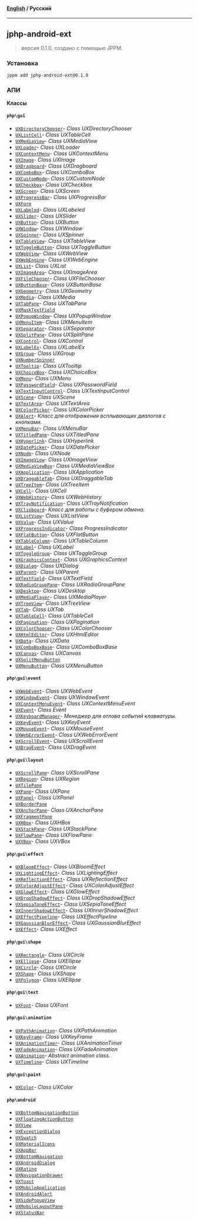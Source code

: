#### [English](README.md) / **Русский**

---

## jphp-android-ext
> версия 0.1.0, создано с помощью JPPM.


### Установка
```
jppm add jphp-android-ext@0.1.0
```

### АПИ
**Классы**

#### `php\gui`

- [`UXDirectoryChooser`](https://github.com/VenityStudio/android/tree/master/jphp-android-ext/api-docs/classes/php/gui/UXDirectoryChooser.ru.md)- _Class UXDirectoryChooser_
- [`UXListCell`](https://github.com/VenityStudio/android/tree/master/jphp-android-ext/api-docs/classes/php/gui/UXListCell.ru.md)- _Class UXTableCell_
- [`UXMediaView`](https://github.com/VenityStudio/android/tree/master/jphp-android-ext/api-docs/classes/php/gui/UXMediaView.ru.md)- _Class UXMediaView_
- [`UXLoader`](https://github.com/VenityStudio/android/tree/master/jphp-android-ext/api-docs/classes/php/gui/UXLoader.ru.md)- _Class UXLoader_
- [`UXContextMenu`](https://github.com/VenityStudio/android/tree/master/jphp-android-ext/api-docs/classes/php/gui/UXContextMenu.ru.md)- _Class UXContextMenu_
- [`UXImage`](https://github.com/VenityStudio/android/tree/master/jphp-android-ext/api-docs/classes/php/gui/UXImage.ru.md)- _Class UXImage_
- [`UXDragboard`](https://github.com/VenityStudio/android/tree/master/jphp-android-ext/api-docs/classes/php/gui/UXDragboard.ru.md)- _Class UXDragboard_
- [`UXComboBox`](https://github.com/VenityStudio/android/tree/master/jphp-android-ext/api-docs/classes/php/gui/UXComboBox.ru.md)- _Class UXComboBox_
- [`UXCustomNode`](https://github.com/VenityStudio/android/tree/master/jphp-android-ext/api-docs/classes/php/gui/UXCustomNode.ru.md)- _Class UXCustomNode_
- [`UXCheckbox`](https://github.com/VenityStudio/android/tree/master/jphp-android-ext/api-docs/classes/php/gui/UXCheckbox.ru.md)- _Class UXCheckbox_
- [`UXScreen`](https://github.com/VenityStudio/android/tree/master/jphp-android-ext/api-docs/classes/php/gui/UXScreen.ru.md)- _Class UXScreen_
- [`UXProgressBar`](https://github.com/VenityStudio/android/tree/master/jphp-android-ext/api-docs/classes/php/gui/UXProgressBar.ru.md)- _Class UXProgressBar_
- [`UXForm`](https://github.com/VenityStudio/android/tree/master/jphp-android-ext/api-docs/classes/php/gui/UXForm.ru.md)
- [`UXLabeled`](https://github.com/VenityStudio/android/tree/master/jphp-android-ext/api-docs/classes/php/gui/UXLabeled.ru.md)- _Class UXLabeled_
- [`UXSlider`](https://github.com/VenityStudio/android/tree/master/jphp-android-ext/api-docs/classes/php/gui/UXSlider.ru.md)- _Class UXSlider_
- [`UXButton`](https://github.com/VenityStudio/android/tree/master/jphp-android-ext/api-docs/classes/php/gui/UXButton.ru.md)- _Class UXButton_
- [`UXWindow`](https://github.com/VenityStudio/android/tree/master/jphp-android-ext/api-docs/classes/php/gui/UXWindow.ru.md)- _Class UXWindow_
- [`UXSpinner`](https://github.com/VenityStudio/android/tree/master/jphp-android-ext/api-docs/classes/php/gui/UXSpinner.ru.md)- _Class UXSpinner_
- [`UXTableView`](https://github.com/VenityStudio/android/tree/master/jphp-android-ext/api-docs/classes/php/gui/UXTableView.ru.md)- _Class UXTableView_
- [`UXToggleButton`](https://github.com/VenityStudio/android/tree/master/jphp-android-ext/api-docs/classes/php/gui/UXToggleButton.ru.md)- _Class UXToggleButton_
- [`UXWebView`](https://github.com/VenityStudio/android/tree/master/jphp-android-ext/api-docs/classes/php/gui/UXWebView.ru.md)- _Class UXWebView_
- [`UXWebEngine`](https://github.com/VenityStudio/android/tree/master/jphp-android-ext/api-docs/classes/php/gui/UXWebEngine.ru.md)- _Class UXWebEngine_
- [`UXList`](https://github.com/VenityStudio/android/tree/master/jphp-android-ext/api-docs/classes/php/gui/UXList.ru.md)- _Class UXList_
- [`UXImageArea`](https://github.com/VenityStudio/android/tree/master/jphp-android-ext/api-docs/classes/php/gui/UXImageArea.ru.md)- _Class UXImageArea_
- [`UXFileChooser`](https://github.com/VenityStudio/android/tree/master/jphp-android-ext/api-docs/classes/php/gui/UXFileChooser.ru.md)- _Class UXFileChooser_
- [`UXButtonBase`](https://github.com/VenityStudio/android/tree/master/jphp-android-ext/api-docs/classes/php/gui/UXButtonBase.ru.md)- _Class UXButtonBase_
- [`UXGeometry`](https://github.com/VenityStudio/android/tree/master/jphp-android-ext/api-docs/classes/php/gui/UXGeometry.ru.md)- _Class UXGeometry_
- [`UXMedia`](https://github.com/VenityStudio/android/tree/master/jphp-android-ext/api-docs/classes/php/gui/UXMedia.ru.md)- _Class UXMedia_
- [`UXTabPane`](https://github.com/VenityStudio/android/tree/master/jphp-android-ext/api-docs/classes/php/gui/UXTabPane.ru.md)- _Class UXTabPane_
- [`UXMaskTextField`](https://github.com/VenityStudio/android/tree/master/jphp-android-ext/api-docs/classes/php/gui/UXMaskTextField.ru.md)
- [`UXPopupWindow`](https://github.com/VenityStudio/android/tree/master/jphp-android-ext/api-docs/classes/php/gui/UXPopupWindow.ru.md)- _Class UXPopupWindow_
- [`UXMenuItem`](https://github.com/VenityStudio/android/tree/master/jphp-android-ext/api-docs/classes/php/gui/UXMenuItem.ru.md)- _Class UXMenuItem_
- [`UXSeparator`](https://github.com/VenityStudio/android/tree/master/jphp-android-ext/api-docs/classes/php/gui/UXSeparator.ru.md)- _Class UXSeparator_
- [`UXSplitPane`](https://github.com/VenityStudio/android/tree/master/jphp-android-ext/api-docs/classes/php/gui/UXSplitPane.ru.md)- _Class UXSplitPane_
- [`UXControl`](https://github.com/VenityStudio/android/tree/master/jphp-android-ext/api-docs/classes/php/gui/UXControl.ru.md)- _Class UXControl_
- [`UXLabelEx`](https://github.com/VenityStudio/android/tree/master/jphp-android-ext/api-docs/classes/php/gui/UXLabelEx.ru.md)- _Class UXLabelEx_
- [`UXGroup`](https://github.com/VenityStudio/android/tree/master/jphp-android-ext/api-docs/classes/php/gui/UXGroup.ru.md)- _Class UXGroup_
- [`UXNumberSpinner`](https://github.com/VenityStudio/android/tree/master/jphp-android-ext/api-docs/classes/php/gui/UXNumberSpinner.ru.md)
- [`UXTooltip`](https://github.com/VenityStudio/android/tree/master/jphp-android-ext/api-docs/classes/php/gui/UXTooltip.ru.md)- _Class UXTooltip_
- [`UXChoiceBox`](https://github.com/VenityStudio/android/tree/master/jphp-android-ext/api-docs/classes/php/gui/UXChoiceBox.ru.md)- _Class UXChoiceBox_
- [`UXMenu`](https://github.com/VenityStudio/android/tree/master/jphp-android-ext/api-docs/classes/php/gui/UXMenu.ru.md)- _Class UXMenu_
- [`UXPasswordField`](https://github.com/VenityStudio/android/tree/master/jphp-android-ext/api-docs/classes/php/gui/UXPasswordField.ru.md)- _Class UXPasswordField_
- [`UXTextInputControl`](https://github.com/VenityStudio/android/tree/master/jphp-android-ext/api-docs/classes/php/gui/UXTextInputControl.ru.md)- _Class UXTextInputControl_
- [`UXScene`](https://github.com/VenityStudio/android/tree/master/jphp-android-ext/api-docs/classes/php/gui/UXScene.ru.md)- _Class UXScene_
- [`UXTextArea`](https://github.com/VenityStudio/android/tree/master/jphp-android-ext/api-docs/classes/php/gui/UXTextArea.ru.md)- _Class UXTextArea_
- [`UXColorPicker`](https://github.com/VenityStudio/android/tree/master/jphp-android-ext/api-docs/classes/php/gui/UXColorPicker.ru.md)- _Class UXColorPicker_
- [`UXAlert`](https://github.com/VenityStudio/android/tree/master/jphp-android-ext/api-docs/classes/php/gui/UXAlert.ru.md)- _Класс для отображения всплывающих диалогов с кнопками._
- [`UXMenuBar`](https://github.com/VenityStudio/android/tree/master/jphp-android-ext/api-docs/classes/php/gui/UXMenuBar.ru.md)- _Class UXMenuBar_
- [`UXTitledPane`](https://github.com/VenityStudio/android/tree/master/jphp-android-ext/api-docs/classes/php/gui/UXTitledPane.ru.md)- _Class UXTitledPane_
- [`UXHyperlink`](https://github.com/VenityStudio/android/tree/master/jphp-android-ext/api-docs/classes/php/gui/UXHyperlink.ru.md)- _Class UXHyperlink_
- [`UXDatePicker`](https://github.com/VenityStudio/android/tree/master/jphp-android-ext/api-docs/classes/php/gui/UXDatePicker.ru.md)- _Class UXDatePicker_
- [`UXNode`](https://github.com/VenityStudio/android/tree/master/jphp-android-ext/api-docs/classes/php/gui/UXNode.ru.md)- _Class UXNode_
- [`UXImageView`](https://github.com/VenityStudio/android/tree/master/jphp-android-ext/api-docs/classes/php/gui/UXImageView.ru.md)- _Class UXImageView_
- [`UXMediaViewBox`](https://github.com/VenityStudio/android/tree/master/jphp-android-ext/api-docs/classes/php/gui/UXMediaViewBox.ru.md)- _Class UXMediaViewBox_
- [`UXApplication`](https://github.com/VenityStudio/android/tree/master/jphp-android-ext/api-docs/classes/php/gui/UXApplication.ru.md)- _Class UXApplication_
- [`UXDraggableTab`](https://github.com/VenityStudio/android/tree/master/jphp-android-ext/api-docs/classes/php/gui/UXDraggableTab.ru.md)- _Class UXDraggableTab_
- [`UXTreeItem`](https://github.com/VenityStudio/android/tree/master/jphp-android-ext/api-docs/classes/php/gui/UXTreeItem.ru.md)- _Class UXTreeItem_
- [`UXCell`](https://github.com/VenityStudio/android/tree/master/jphp-android-ext/api-docs/classes/php/gui/UXCell.ru.md)- _Class UXCell_
- [`UXWebHistory`](https://github.com/VenityStudio/android/tree/master/jphp-android-ext/api-docs/classes/php/gui/UXWebHistory.ru.md)- _Class UXWebHistory_
- [`UXTrayNotification`](https://github.com/VenityStudio/android/tree/master/jphp-android-ext/api-docs/classes/php/gui/UXTrayNotification.ru.md)- _Class UXTrayNotification_
- [`UXClipboard`](https://github.com/VenityStudio/android/tree/master/jphp-android-ext/api-docs/classes/php/gui/UXClipboard.ru.md)- _Класс для работы с буфером обмена._
- [`UXListView`](https://github.com/VenityStudio/android/tree/master/jphp-android-ext/api-docs/classes/php/gui/UXListView.ru.md)- _Class UXListView_
- [`UXValue`](https://github.com/VenityStudio/android/tree/master/jphp-android-ext/api-docs/classes/php/gui/UXValue.ru.md)- _Class UXValue_
- [`UXProgressIndicator`](https://github.com/VenityStudio/android/tree/master/jphp-android-ext/api-docs/classes/php/gui/UXProgressIndicator.ru.md)- _Class ProgressIndicator_
- [`UXFlatButton`](https://github.com/VenityStudio/android/tree/master/jphp-android-ext/api-docs/classes/php/gui/UXFlatButton.ru.md)- _Class UXFlatButton_
- [`UXTableColumn`](https://github.com/VenityStudio/android/tree/master/jphp-android-ext/api-docs/classes/php/gui/UXTableColumn.ru.md)- _Class UXTableColumn_
- [`UXLabel`](https://github.com/VenityStudio/android/tree/master/jphp-android-ext/api-docs/classes/php/gui/UXLabel.ru.md)- _Class UXLabel_
- [`UXToggleGroup`](https://github.com/VenityStudio/android/tree/master/jphp-android-ext/api-docs/classes/php/gui/UXToggleGroup.ru.md)- _Class UXToggleGroup_
- [`UXGraphicsContext`](https://github.com/VenityStudio/android/tree/master/jphp-android-ext/api-docs/classes/php/gui/UXGraphicsContext.ru.md)- _Class UXGraphicsContext_
- [`UXDialog`](https://github.com/VenityStudio/android/tree/master/jphp-android-ext/api-docs/classes/php/gui/UXDialog.ru.md)- _Class UXDialog_
- [`UXParent`](https://github.com/VenityStudio/android/tree/master/jphp-android-ext/api-docs/classes/php/gui/UXParent.ru.md)- _Class UXParent_
- [`UXTextField`](https://github.com/VenityStudio/android/tree/master/jphp-android-ext/api-docs/classes/php/gui/UXTextField.ru.md)- _Class UXTextField_
- [`UXRadioGroupPane`](https://github.com/VenityStudio/android/tree/master/jphp-android-ext/api-docs/classes/php/gui/UXRadioGroupPane.ru.md)- _Class UXRadioGroupPane_
- [`UXDesktop`](https://github.com/VenityStudio/android/tree/master/jphp-android-ext/api-docs/classes/php/gui/UXDesktop.ru.md)- _Class UXDesktop_
- [`UXMediaPlayer`](https://github.com/VenityStudio/android/tree/master/jphp-android-ext/api-docs/classes/php/gui/UXMediaPlayer.ru.md)- _Class UXMediaPlayer_
- [`UXTreeView`](https://github.com/VenityStudio/android/tree/master/jphp-android-ext/api-docs/classes/php/gui/UXTreeView.ru.md)- _Class UXTreeView_
- [`UXTab`](https://github.com/VenityStudio/android/tree/master/jphp-android-ext/api-docs/classes/php/gui/UXTab.ru.md)- _Class UXTab_
- [`UXTableCell`](https://github.com/VenityStudio/android/tree/master/jphp-android-ext/api-docs/classes/php/gui/UXTableCell.ru.md)- _Class UXTableCell_
- [`UXPagination`](https://github.com/VenityStudio/android/tree/master/jphp-android-ext/api-docs/classes/php/gui/UXPagination.ru.md)- _Class UXPagination_
- [`UXColorChooser`](https://github.com/VenityStudio/android/tree/master/jphp-android-ext/api-docs/classes/php/gui/UXColorChooser.ru.md)- _Class UXColorChooser_
- [`UXHtmlEditor`](https://github.com/VenityStudio/android/tree/master/jphp-android-ext/api-docs/classes/php/gui/UXHtmlEditor.ru.md)- _Class UXHtmlEditor_
- [`UXData`](https://github.com/VenityStudio/android/tree/master/jphp-android-ext/api-docs/classes/php/gui/UXData.ru.md)- _Class UXData_
- [`UXComboBoxBase`](https://github.com/VenityStudio/android/tree/master/jphp-android-ext/api-docs/classes/php/gui/UXComboBoxBase.ru.md)- _Class UXComboBoxBase_
- [`UXCanvas`](https://github.com/VenityStudio/android/tree/master/jphp-android-ext/api-docs/classes/php/gui/UXCanvas.ru.md)- _Class UXCanvas_
- [`UXSplitMenuButton`](https://github.com/VenityStudio/android/tree/master/jphp-android-ext/api-docs/classes/php/gui/UXSplitMenuButton.ru.md)
- [`UXMenuButton`](https://github.com/VenityStudio/android/tree/master/jphp-android-ext/api-docs/classes/php/gui/UXMenuButton.ru.md)- _Class UXMenuButton_

#### `php\gui\event`

- [`UXWebEvent`](https://github.com/VenityStudio/android/tree/master/jphp-android-ext/api-docs/classes/php/gui/event/UXWebEvent.ru.md)- _Class UXWebEvent_
- [`UXWindowEvent`](https://github.com/VenityStudio/android/tree/master/jphp-android-ext/api-docs/classes/php/gui/event/UXWindowEvent.ru.md)- _Class UXWindowEvent_
- [`UXContextMenuEvent`](https://github.com/VenityStudio/android/tree/master/jphp-android-ext/api-docs/classes/php/gui/event/UXContextMenuEvent.ru.md)- _Class UXContextMenuEvent_
- [`UXEvent`](https://github.com/VenityStudio/android/tree/master/jphp-android-ext/api-docs/classes/php/gui/event/UXEvent.ru.md)- _Class Event_
- [`UXKeyboardManager`](https://github.com/VenityStudio/android/tree/master/jphp-android-ext/api-docs/classes/php/gui/event/UXKeyboardManager.ru.md)- _Менеджер для отлова событий клавиатуры._
- [`UXKeyEvent`](https://github.com/VenityStudio/android/tree/master/jphp-android-ext/api-docs/classes/php/gui/event/UXKeyEvent.ru.md)- _Class UXKeyEvent_
- [`UXMouseEvent`](https://github.com/VenityStudio/android/tree/master/jphp-android-ext/api-docs/classes/php/gui/event/UXMouseEvent.ru.md)- _Class UXMouseEvent_
- [`UXWebErrorEvent`](https://github.com/VenityStudio/android/tree/master/jphp-android-ext/api-docs/classes/php/gui/event/UXWebErrorEvent.ru.md)- _Class UXWebErrorEvent_
- [`UXScrollEvent`](https://github.com/VenityStudio/android/tree/master/jphp-android-ext/api-docs/classes/php/gui/event/UXScrollEvent.ru.md)- _Class UXScrollEvent_
- [`UXDragEvent`](https://github.com/VenityStudio/android/tree/master/jphp-android-ext/api-docs/classes/php/gui/event/UXDragEvent.ru.md)- _Class UXDragEvent_

#### `php\gui\layout`

- [`UXScrollPane`](https://github.com/VenityStudio/android/tree/master/jphp-android-ext/api-docs/classes/php/gui/layout/UXScrollPane.ru.md)- _Class UXScrollPane_
- [`UXRegion`](https://github.com/VenityStudio/android/tree/master/jphp-android-ext/api-docs/classes/php/gui/layout/UXRegion.ru.md)- _Class UXRegion_
- [`UXTilePane`](https://github.com/VenityStudio/android/tree/master/jphp-android-ext/api-docs/classes/php/gui/layout/UXTilePane.ru.md)
- [`UXPane`](https://github.com/VenityStudio/android/tree/master/jphp-android-ext/api-docs/classes/php/gui/layout/UXPane.ru.md)- _Class UXPane_
- [`UXPanel`](https://github.com/VenityStudio/android/tree/master/jphp-android-ext/api-docs/classes/php/gui/layout/UXPanel.ru.md)- _Class UXPanel_
- [`UXBorderPane`](https://github.com/VenityStudio/android/tree/master/jphp-android-ext/api-docs/classes/php/gui/layout/UXBorderPane.ru.md)
- [`UXAnchorPane`](https://github.com/VenityStudio/android/tree/master/jphp-android-ext/api-docs/classes/php/gui/layout/UXAnchorPane.ru.md)- _Class UXAnchorPane_
- [`UXFragmentPane`](https://github.com/VenityStudio/android/tree/master/jphp-android-ext/api-docs/classes/php/gui/layout/UXFragmentPane.ru.md)
- [`UXHBox`](https://github.com/VenityStudio/android/tree/master/jphp-android-ext/api-docs/classes/php/gui/layout/UXHBox.ru.md)- _Class UXHBox_
- [`UXStackPane`](https://github.com/VenityStudio/android/tree/master/jphp-android-ext/api-docs/classes/php/gui/layout/UXStackPane.ru.md)- _Class UXStackPane_
- [`UXFlowPane`](https://github.com/VenityStudio/android/tree/master/jphp-android-ext/api-docs/classes/php/gui/layout/UXFlowPane.ru.md)- _Class UXFlowPane_
- [`UXVBox`](https://github.com/VenityStudio/android/tree/master/jphp-android-ext/api-docs/classes/php/gui/layout/UXVBox.ru.md)- _Class UXVBox_

#### `php\gui\effect`

- [`UXBloomEffect`](https://github.com/VenityStudio/android/tree/master/jphp-android-ext/api-docs/classes/php/gui/effect/UXBloomEffect.ru.md)- _Class UXBloomEffect_
- [`UXLightingEffect`](https://github.com/VenityStudio/android/tree/master/jphp-android-ext/api-docs/classes/php/gui/effect/UXLightingEffect.ru.md)- _Class UXLightingEffect_
- [`UXReflectionEffect`](https://github.com/VenityStudio/android/tree/master/jphp-android-ext/api-docs/classes/php/gui/effect/UXReflectionEffect.ru.md)- _Class UXReflectionEffect_
- [`UXColorAdjustEffect`](https://github.com/VenityStudio/android/tree/master/jphp-android-ext/api-docs/classes/php/gui/effect/UXColorAdjustEffect.ru.md)- _Class UXColorAdjustEffect_
- [`UXGlowEffect`](https://github.com/VenityStudio/android/tree/master/jphp-android-ext/api-docs/classes/php/gui/effect/UXGlowEffect.ru.md)- _Class UXGlowEffect_
- [`UXDropShadowEffect`](https://github.com/VenityStudio/android/tree/master/jphp-android-ext/api-docs/classes/php/gui/effect/UXDropShadowEffect.ru.md)- _Class UXDropShadowEffect_
- [`UXSepiaToneEffect`](https://github.com/VenityStudio/android/tree/master/jphp-android-ext/api-docs/classes/php/gui/effect/UXSepiaToneEffect.ru.md)- _Class UXSepiaToneEffect_
- [`UXInnerShadowEffect`](https://github.com/VenityStudio/android/tree/master/jphp-android-ext/api-docs/classes/php/gui/effect/UXInnerShadowEffect.ru.md)- _Class UXInnerShadowEffect_
- [`UXEffectPipeline`](https://github.com/VenityStudio/android/tree/master/jphp-android-ext/api-docs/classes/php/gui/effect/UXEffectPipeline.ru.md)- _Class UXEffectPipeline_
- [`UXGaussianBlurEffect`](https://github.com/VenityStudio/android/tree/master/jphp-android-ext/api-docs/classes/php/gui/effect/UXGaussianBlurEffect.ru.md)- _Class UXGaussianBlurEffect_
- [`UXEffect`](https://github.com/VenityStudio/android/tree/master/jphp-android-ext/api-docs/classes/php/gui/effect/UXEffect.ru.md)- _Class UXEffect_

#### `php\gui\shape`

- [`UXRectangle`](https://github.com/VenityStudio/android/tree/master/jphp-android-ext/api-docs/classes/php/gui/shape/UXRectangle.ru.md)- _Class UXCircle_
- [`UXEllipse`](https://github.com/VenityStudio/android/tree/master/jphp-android-ext/api-docs/classes/php/gui/shape/UXEllipse.ru.md)- _Class UXEllipse_
- [`UXCircle`](https://github.com/VenityStudio/android/tree/master/jphp-android-ext/api-docs/classes/php/gui/shape/UXCircle.ru.md)- _Class UXCircle_
- [`UXShape`](https://github.com/VenityStudio/android/tree/master/jphp-android-ext/api-docs/classes/php/gui/shape/UXShape.ru.md)- _Class UXShape_
- [`UXPolygon`](https://github.com/VenityStudio/android/tree/master/jphp-android-ext/api-docs/classes/php/gui/shape/UXPolygon.ru.md)- _Class UXEllipse_

#### `php\gui\text`

- [`UXFont`](https://github.com/VenityStudio/android/tree/master/jphp-android-ext/api-docs/classes/php/gui/text/UXFont.ru.md)- _Class UXFont_

#### `php\gui\animation`

- [`UXPathAnimation`](https://github.com/VenityStudio/android/tree/master/jphp-android-ext/api-docs/classes/php/gui/animation/UXPathAnimation.ru.md)- _Class UXPathAnimation_
- [`UXKeyFrame`](https://github.com/VenityStudio/android/tree/master/jphp-android-ext/api-docs/classes/php/gui/animation/UXKeyFrame.ru.md)- _Class UXKeyFrame_
- [`UXAnimationTimer`](https://github.com/VenityStudio/android/tree/master/jphp-android-ext/api-docs/classes/php/gui/animation/UXAnimationTimer.ru.md)- _Class UXAnimationTimer_
- [`UXFadeAnimation`](https://github.com/VenityStudio/android/tree/master/jphp-android-ext/api-docs/classes/php/gui/animation/UXFadeAnimation.ru.md)- _Class UXFadeAnimation_
- [`UXAnimation`](https://github.com/VenityStudio/android/tree/master/jphp-android-ext/api-docs/classes/php/gui/animation/UXAnimation.ru.md)- _Abstract animation class._
- [`UXTimeline`](https://github.com/VenityStudio/android/tree/master/jphp-android-ext/api-docs/classes/php/gui/animation/UXTimeline.ru.md)- _Class UXTimeline_

#### `php\gui\paint`

- [`UXColor`](https://github.com/VenityStudio/android/tree/master/jphp-android-ext/api-docs/classes/php/gui/paint/UXColor.ru.md)- _Class UXColor_

#### `php\android`

- [`UXBottomNavigationButton`](https://github.com/VenityStudio/android/tree/master/jphp-android-ext/api-docs/classes/php/android/UXBottomNavigationButton.ru.md)
- [`UXFloatingActionButton`](https://github.com/VenityStudio/android/tree/master/jphp-android-ext/api-docs/classes/php/android/UXFloatingActionButton.ru.md)
- [`UXView`](https://github.com/VenityStudio/android/tree/master/jphp-android-ext/api-docs/classes/php/android/UXView.ru.md)
- [`UXExceptionDialog`](https://github.com/VenityStudio/android/tree/master/jphp-android-ext/api-docs/classes/php/android/UXExceptionDialog.ru.md)
- [`UXSwatch`](https://github.com/VenityStudio/android/tree/master/jphp-android-ext/api-docs/classes/php/android/UXSwatch.ru.md)
- [`UXMaterialIcons`](https://github.com/VenityStudio/android/tree/master/jphp-android-ext/api-docs/classes/php/android/UXMaterialIcons.ru.md)
- [`UXAppBar`](https://github.com/VenityStudio/android/tree/master/jphp-android-ext/api-docs/classes/php/android/UXAppBar.ru.md)
- [`UXBottomNavigation`](https://github.com/VenityStudio/android/tree/master/jphp-android-ext/api-docs/classes/php/android/UXBottomNavigation.ru.md)
- [`UXAndroidDialog`](https://github.com/VenityStudio/android/tree/master/jphp-android-ext/api-docs/classes/php/android/UXAndroidDialog.ru.md)
- [`UXRating`](https://github.com/VenityStudio/android/tree/master/jphp-android-ext/api-docs/classes/php/android/UXRating.ru.md)
- [`UXNavigationDrawer`](https://github.com/VenityStudio/android/tree/master/jphp-android-ext/api-docs/classes/php/android/UXNavigationDrawer.ru.md)
- [`UXToast`](https://github.com/VenityStudio/android/tree/master/jphp-android-ext/api-docs/classes/php/android/UXToast.ru.md)
- [`UXMobileApplication`](https://github.com/VenityStudio/android/tree/master/jphp-android-ext/api-docs/classes/php/android/UXMobileApplication.ru.md)
- [`UXAndroidAlert`](https://github.com/VenityStudio/android/tree/master/jphp-android-ext/api-docs/classes/php/android/UXAndroidAlert.ru.md)
- [`UXSidePopupView`](https://github.com/VenityStudio/android/tree/master/jphp-android-ext/api-docs/classes/php/android/UXSidePopupView.ru.md)
- [`UXMobileLayoutPane`](https://github.com/VenityStudio/android/tree/master/jphp-android-ext/api-docs/classes/php/android/UXMobileLayoutPane.ru.md)
- [`UXStatusBar`](https://github.com/VenityStudio/android/tree/master/jphp-android-ext/api-docs/classes/php/android/UXStatusBar.ru.md)
